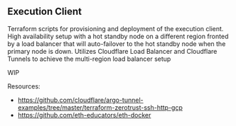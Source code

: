 ## Execution Client
Terraform scripts for provisioning and deployment of the execution client. 
High availability setup with a hot standby node on a different region fronted by a load balancer that will 
auto-failover to the hot standby node when the primary node is down. 
Utilizes Cloudflare Load Balancer and Cloudflare Tunnels to achieve the multi-region load balancer setup

WIP

Resources:
* https://github.com/cloudflare/argo-tunnel-examples/tree/master/terraform-zerotrust-ssh-http-gcp
* https://github.com/eth-educators/eth-docker